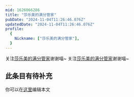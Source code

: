 ```yaml
---
mid: 1626066286
title: "莎乐美的满分管家"
pubDate: "2024-11-04T11:26:46.076Z"
updatedDate: "2024-11-04T11:26:46.076Z"
profile:
  {
    Nickname: ["莎乐美的满分管家"],
  }
---
```


关注[莎乐美的满分管家](https://space.bilibili.com/1626066286)谢谢喵~ 关注[莎乐美的满分管家](https://space.bilibili.com/1626066286)谢谢喵~

## 此条目有待补充
你可以在[这里](https://github.com/Yuhanawa/VTuber.ICU-Content/edit/master/v/莎乐美的满分管家/index.md)编辑本文
